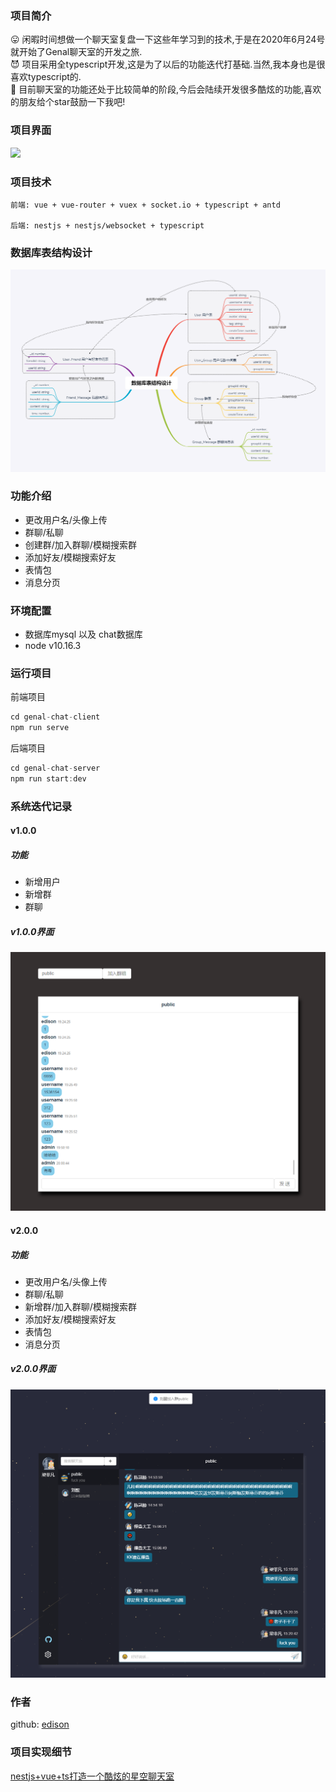### 项目简介
  😛 闲暇时间想做一个聊天室复盘一下这些年学习到的技术,于是在2020年6月24号就开始了Genal聊天室的开发之旅.<br>
  😈 项目采用全typescript开发,这是为了以后的功能迭代打基础.当然,我本身也是很喜欢typescript的.<br>
  🧐 目前聊天室的功能还处于比较简单的阶段,今后会陆续开发很多酷炫的功能,喜欢的朋友给个star鼓励一下我吧!<br>

### 项目界面
![](./assets/genal.gif)

### 项目技术
```
前端: vue + vue-router + vuex + socket.io + typescript + antd

后端: nestjs + nestjs/websocket + typescript 
```

### 数据库表结构设计
![](./assets/database.png)

### 功能介绍
- 更改用户名/头像上传
- 群聊/私聊
- 创建群/加入群聊/模糊搜索群
- 添加好友/模糊搜索好友
- 表情包
- 消息分页

### 环境配置
- 数据库mysql 以及 chat数据库
- node v10.16.3

### 运行项目
前端项目
```js
cd genal-chat-client 
npm run serve
```
后端项目
```js
cd genal-chat-server
npm run start:dev
```

### 系统迭代记录
#### v1.0.0
##### 功能
- 新增用户
- 新增群
- 群聊
##### v1.0.0界面
![](./assets/1.png)

#### v2.0.0
##### 功能
- 更改用户名/头像上传
- 群聊/私聊
- 新增群/加入群聊/模糊搜索群
- 添加好友/模糊搜索好友
- 表情包
- 消息分页
##### v2.0.0界面
![](./assets/2.png)

### 作者
github: [edison](https://github.com/genaller)

### 项目实现细节
[nestjs+vue+ts打造一个酷炫的星空聊天室](https://github.com/genaller/strong-frontend/blob/master/learnNode/nest/%E8%81%8A%E5%A4%A9%E5%AE%A4/genal%E8%81%8A%E5%A4%A9%E5%AE%A4%E5%85%B7%E4%BD%93%E5%AE%9E%E7%8E%B0.md)
